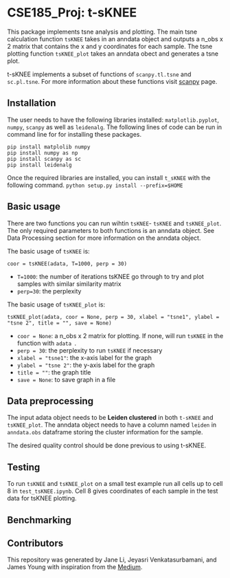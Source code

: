 # CSE185_Proj: t-sKNEE

This package implements tsne analysis and plotting. The main tsne calculation function `tsKNEE` takes in an anndata object and outputs a n_obs x 2 matrix that contains the x and y coordinates for each sample. The tsne plotting function `tsKNEE_plot` takes an anndata obect and generates a tsne plot. 

t-sKNEE implements a subset of functions of `scanpy.tl.tsne` and `sc.pl.tsne`. For more information about these functions visit [scanpy](https://scanpy.readthedocs.io/en/stable/api/tools.html) page.

## Installation

The user needs to have the following libraries installed: `matplotlib.pyplot`, `numpy`, `scanpy` as well as `leidenalg`. The following lines of code can be run in command line for for installing these packages.

```
pip install matplolib numpy
pip install numpy as np
pip install scanpy as sc
pip install leidenalg
```
Once the required libraries are installed, you can install `t_sKNEE` with the following command.
```python setup.py install --prefix=$HOME```

## Basic usage

There are two functions you can run wihtin `tsKNEE`- `tsKNEE` and `tsKNEE_plot`. The only required parameters to both functions is an anndata object. See Data Processing section for more information on the anndata object.

The basic usage of `tsKNEE` is: 
```
coor = tsKNEE(adata, T=1000, perp = 30)
```
- `T=1000`: the number of iterations tsKNEE go through to try and plot samples with similar similarity matrix
- `perp=30`: the perplexity 

The basic usage of `tsKNEE_plot` is: 
```
tsKNEE_plot(adata, coor = None, perp = 30, xlabel = "tsne1", ylabel = "tsne 2", title = "", save = None)
```

- `coor = None`: a n_obs x 2 matrix for plotting. If none, will run `tsKNEE` in the function with `adata `. 
- `perp = 30`: the perplexity to run `tsKNEE` if necessary
- `xlabel = "tsne1"`: the x-axis label for the graph
- `ylabel = "tsne 2"`: the y-axis label for the graph
- `title = ""`: the graph title
- `save = None`: to save graph in a file


## Data preprocessing

The input adata object needs to be **Leiden clustered** in both `t-sKNEE` and `tsKNEE_plot`. The anndata object needs to have a column named `leiden` in `anndata.obs` dataframe storing the cluster information for the sample. 

The desired quality control should be done previous to using t-sKNEE. 

## Testing 

To run `tsKNEE` and `tsKNEE_plot` on a small test example run all cells up to cell 8 in `test_tsKNEE.ipynb`. Cell 8 gives coordinates of each sample in the test data for tsKNEE plotting. 

## Benchmarking

## Contributors

This repository was generated by Jane Li, Jeyasri Venkatasurbamani, and James Young with inspiration from the [Medium](https://towardsdatascience.com/understanding-t-sne-by-implementing-2baf3a987ab3).